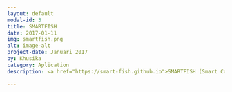 ```yaml
---
layout: default
modal-id: 3
title: SMARTFISH
date: 2017-01-11
img: smartfish.png
alt: image-alt
project-date: Januari 2017
by: Khusika
category: Aplication
description: <a href="https://smart-fish.github.io">SMARTFISH (Smart Cooperative for Fisherman Welfate)</a> is an cooperative for fisherman welfare based on android. Developed by <a href="https://instagram.com/farizchaoo/">Farizcha</a> & <a href="https://github.com/khusika">Khusika</a>

---
```

